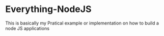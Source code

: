 # Everything-NodeJS
This is basically my Pratical example or implementation on how to build a node JS applications
